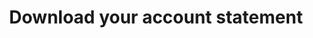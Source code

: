 ---
title: "Download your account statement"
name: "channelmeta_trade"
key: "account_statement"
description: "If true, the setting is used to create a link to download customer statement. This requires custom development."
user_friendly_description: "Allow customers the ability to download account statements directly from your trade store account dashboard. This feature will require additional development."
default: "false"
values: []
tags: [channelmeta,trade]
type: "meta"
process: "orders"
headless: true
---